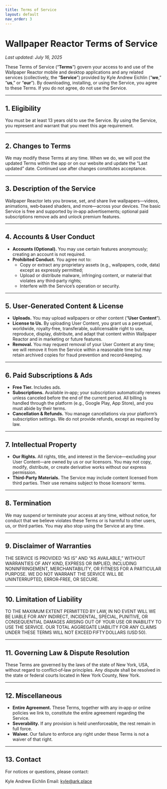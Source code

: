 ```yaml
---
title: Terms of Service
layout: default
nav_order: 3
---
```


# Wallpaper Reactor Terms of Service
_Last updated: July 16, 2025_

These Terms of Service (“**Terms**”) govern your access to and use of the Wallpaper Reactor mobile and desktop applications and any related services (collectively, the “**Service**”) provided by Kyle Andrew Eichlin (“**we**,” “**us**,” or “**our**”). By downloading, installing, or using the Service, you agree to these Terms. If you do not agree, do not use the Service.

---

## 1. Eligibility
You must be at least 13 years old to use the Service. By using the Service, you represent and warrant that you meet this age requirement.

---

## 2. Changes to Terms
We may modify these Terms at any time. When we do, we will post the updated Terms within the app or on our website and update the “Last updated” date. Continued use after changes constitutes acceptance.

---

## 3. Description of the Service
Wallpaper Reactor lets you browse, set, and share live wallpapers—videos, animations, web‑based shaders, and more—across your devices. The basic Service is free and supported by in‑app advertisements; optional paid subscriptions remove ads and unlock premium features.

---

## 4. Accounts & User Conduct
- **Accounts (Optional).** You may use certain features anonymously; creating an account is not required.
- **Prohibited Conduct.** You agree not to:
  - Copy or extract any proprietary assets (e.g., wallpapers, code, data) except as expressly permitted;
  - Upload or distribute malware, infringing content, or material that violates any third‑party rights;
  - Interfere with the Service’s operation or security.

---

## 5. User‑Generated Content & License
- **Uploads.** You may upload wallpapers or other content (“**User Content**”).
- **License to Us.** By uploading User Content, you grant us a perpetual, worldwide, royalty‑free, transferable, sublicensable right to use, reproduce, display, distribute, and adapt that content within Wallpaper Reactor and in marketing or future features.
- **Removal.** You may request removal of your User Content at any time; we will remove it from the Service within a reasonable time but may retain archived copies for fraud prevention and record‑keeping.

---

## 6. Paid Subscriptions & Ads
- **Free Tier.** Includes ads.
- **Subscriptions.** Available in‑app; your subscription automatically renews unless canceled before the end of the current period. All billing is handled through the platform (e.g., Google Play, App Store), and you must abide by their terms.
- **Cancellation & Refunds.** You manage cancellations via your platform’s subscription settings. We do not provide refunds, except as required by law.

---

## 7. Intellectual Property
- **Our Rights.** All rights, title, and interest in the Service—excluding your User Content—are owned by us or our licensors. You may not copy, modify, distribute, or create derivative works without our express permission.
- **Third‑Party Materials.** The Service may include content licensed from third parties. Their use remains subject to those licensors’ terms.

---

## 8. Termination
We may suspend or terminate your access at any time, without notice, for conduct that we believe violates these Terms or is harmful to other users, us, or third parties. You may also stop using the Service at any time.

---

## 9. Disclaimer of Warranties
THE SERVICE IS PROVIDED “AS IS” AND “AS AVAILABLE,” WITHOUT WARRANTIES OF ANY KIND, EXPRESS OR IMPLIED, INCLUDING NONINFRINGEMENT, MERCHANTABILITY, OR FITNESS FOR A PARTICULAR PURPOSE. WE DO NOT WARRANT THE SERVICE WILL BE UNINTERRUPTED, ERROR‑FREE, OR SECURE.

---

## 10. Limitation of Liability
TO THE MAXIMUM EXTENT PERMITTED BY LAW, IN NO EVENT WILL WE BE LIABLE FOR ANY INDIRECT, INCIDENTAL, SPECIAL, PUNITIVE, OR CONSEQUENTIAL DAMAGES ARISING OUT OF YOUR USE OR INABILITY TO USE THE SERVICE. OUR TOTAL AGGREGATE LIABILITY FOR ANY CLAIMS UNDER THESE TERMS WILL NOT EXCEED FIFTY DOLLARS (USD 50).

---

## 11. Governing Law & Dispute Resolution
These Terms are governed by the laws of the state of New York, USA, without regard to conflict‑of‑law principles. Any dispute shall be resolved in the state or federal courts located in New York County, New York.

---

## 12. Miscellaneous
- **Entire Agreement.** These Terms, together with any in‑app or online policies we link to, constitute the entire agreement regarding the Service.
- **Severability.** If any provision is held unenforceable, the rest remain in full force.
- **Waiver.** Our failure to enforce any right under these Terms is not a waiver of that right.

---

## 13. Contact
For notices or questions, please contact:

Kyle Andrew Eichlin
Email: kyle@ark.place
